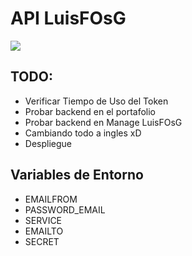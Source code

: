 # API LuisFOsG

<img src="http://localhost:2001/images/banner.gif" >

## TODO:

- Verificar Tiempo de Uso del Token
- Probar backend en el portafolio
- Probar backend en Manage LuisFOsG
- Cambiando todo a ingles xD
- Despliegue

## Variables de Entorno

- EMAILFROM
- PASSWORD_EMAIL
- SERVICE
- EMAILTO
- SECRET
